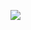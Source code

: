 ![](https://i.imgur.com/5qwXMth.gif)

<!---
BeeRobynn/BeeRobynn is a ✨ special ✨ repository because its `README.md` (this file) appears on your GitHub profile.
You can click the Preview link to take a look at your changes.
--->
